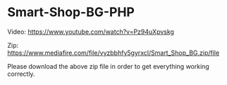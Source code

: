 # Smart-Shop-BG-PHP
Video: https://www.youtube.com/watch?v=Pz94uXpvskg

Zip: https://www.mediafire.com/file/vyzbbhfy5gyrxcl/Smart_Shop_BG.zip/file

Please download the above zip file in order to get everything working correctly.
